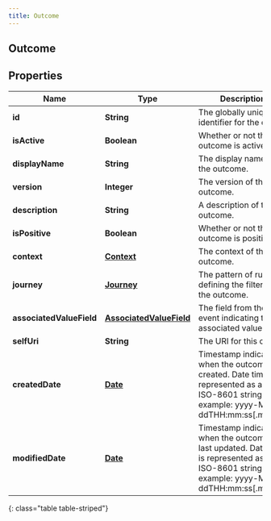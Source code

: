 ```yaml
---
title: Outcome
---
```


## Outcome

## Properties

| Name                     | Type                                                                     | Description                                                                                                                                     | Notes      |
| ------------------------ | ------------------------------------------------------------------------ | ----------------------------------------------------------------------------------------------------------------------------------------------- | ---------- |
| **id**                   | <!----><!---->**String**<!---->                                          | The globally unique identifier for the object.                                                                                                  | [optional] |
| **isActive**             | <!----><!---->**Boolean**<!---->                                         | Whether or not the outcome is active.                                                                                                           | [optional] |
| **displayName**          | <!----><!---->**String**<!---->                                          | The display name of the outcome.                                                                                                                |            |
| **version**              | <!----><!---->**Integer**<!---->                                         | The version of the outcome.                                                                                                                     | [optional] |
| **description**          | <!----><!---->**String**<!---->                                          | A description of the outcome.                                                                                                                   | [optional] |
| **isPositive**           | <!----><!---->**Boolean**<!---->                                         | Whether or not the outcome is positive.                                                                                                         | [optional] |
| **context**              | <!----><!---->[**Context**](Context.md)<!---->                           | The context of the outcome.                                                                                                                     | [optional] |
| **journey**              | <!----><!---->[**Journey**](Journey.md)<!---->                           | The pattern of rules defining the filter of the outcome.                                                                                        | [optional] |
| **associatedValueField** | <!----><!---->[**AssociatedValueField**](AssociatedValueField.md)<!----> | The field from the event indicating the associated value.                                                                                       | [optional] |
| **selfUri**              | <!----><!---->**String**<!---->                                          | The URI for this object                                                                                                                         | [optional] |
| **createdDate**          | <!----><!---->[**Date**](Date.md)<!---->                                 | Timestamp indicating when the outcome was created. Date time is represented as an ISO-8601 string. For example: yyyy-MM-ddTHH:mm:ss[.mmm]Z      | [optional] |
| **modifiedDate**         | <!----><!---->[**Date**](Date.md)<!---->                                 | Timestamp indicating when the outcome was last updated. Date time is represented as an ISO-8601 string. For example: yyyy-MM-ddTHH:mm:ss[.mmm]Z | [optional] |

{: class="table table-striped"}
